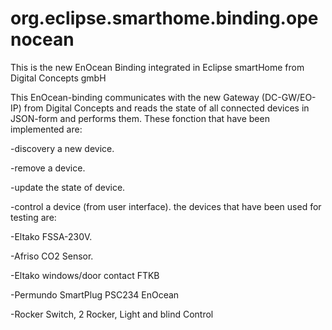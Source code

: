 # org.eclipse.smarthome.binding.openocean
This is the new EnOcean Binding  integrated in Eclipse smartHome from Digital Concepts gmbH


This EnOcean-binding communicates with the new Gateway (DC-GW/EO-IP) from Digital Concepts and reads the state of all connected devices in JSON-form and performs them. These fonction that have been implemented are:

  -discovery a new device.

  -remove a device.

  -update the state of device.

  -control a device (from user interface).
the devices that have been used for testing are:

  -Eltako FSSA-230V.

  -Afriso CO2 Sensor.

  -Eltako windows/door contact FTKB

  -Permundo SmartPlug PSC234 EnOcean

  -Rocker Switch, 2 Rocker, Light and blind Control
